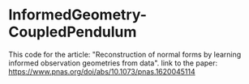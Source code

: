 # InformedGeometry-CoupledPendulum

This code for the article: "Reconstruction of normal forms by learning informed observation geometries from data".
link to the paper: https://www.pnas.org/doi/abs/10.1073/pnas.1620045114
